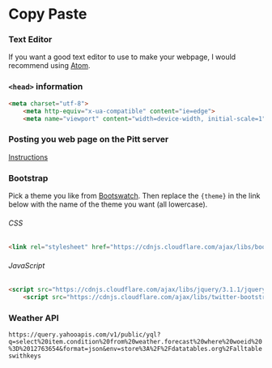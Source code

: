 # Copy Paste

### Text Editor

If you want a good text editor to use to make your webpage, I would recommend using [Atom](https://atom.io).

### `<head>` information

```html
<meta charset="utf-8">
    <meta http-equiv="x-ua-compatible" content="ie=edge">
    <meta name="viewport" content="width=device-width, initial-scale=1">
```

### Posting you web page on the Pitt server
[Instructions](http://technology.pitt.edu/support/creating-your-own-web-site)

### Bootstrap
Pick a theme you like from <a href="https://bootswatch.com" target="blank">Bootswatch</a>. Then replace the `{theme}` in the link below with the name of the theme you want (all lowercase).

###### CSS
```html
<link rel="stylesheet" href="https://cdnjs.cloudflare.com/ajax/libs/bootswatch/3.3.7/{theme}/bootstrap.min.css">
```

###### JavaScript
```html
<script src="https://cdnjs.cloudflare.com/ajax/libs/jquery/3.1.1/jquery.min.js"></script>
    <script src="https://cdnjs.cloudflare.com/ajax/libs/twitter-bootstrap/3.3.7/js/bootstrap.min.js"></script>
```

### Weather API
`
https://query.yahooapis.com/v1/public/yql?q=select%20item.condition%20from%20weather.forecast%20where%20woeid%20%3D%2012763654&format=json&env=store%3A%2F%2Fdatatables.org%2Falltableswithkeys
`
